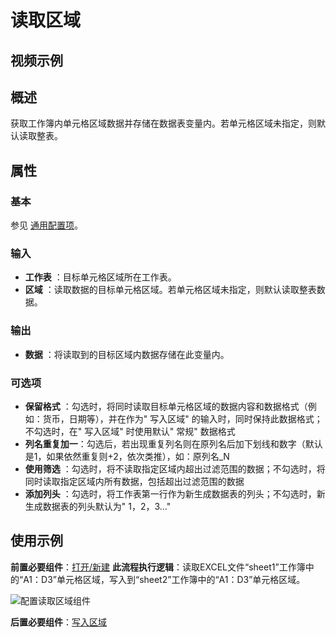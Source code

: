 # 读取区域

## 视频示例

## 概述

获取工作簿内单元格区域数据并存储在数据表变量内。若单元格区域未指定，则默认读取整表。

## 属性

### 基本

参见 [通用配置项](../Appendix/CommonConfigurationItems.md)。

### 输入

- **工作表** ：目标单元格区域所在工作表。
- **区域** ：读取数据的目标单元格区域。若单元格区域未指定，则默认读取整表数据。

### 输出

- **数据** ：将读取到的目标区域内数据存储在此变量内。

### 可选项

- **保留格式** ：勾选时，将同时读取目标单元格区域的数据内容和数据格式（例如：货币，日期等），并在作为&quot; 写入区域&quot; 的输入时，同时保持此数据格式；不勾选时，在&quot; 写入区域&quot; 时使用默认&quot; 常规&quot; 数据格式
- **列名重复加一**：勾选后，若出现重复列名则在原列名后加下划线和数字（默认是1，如果依然重复则+2，依次类推），如：原列名_N
- **使用筛选** ：勾选时，将不读取指定区域内超出过滤范围的数据；不勾选时，将同时读取指定区域内所有数据，包括超出过滤范围的数据
- **添加列头** ：勾选时，将工作表第一行作为新生成数据表的列头；不勾选时，新生成数据表的列头默认为&quot; 1，2，3…&quot;

## 使用示例

**前置必要组件**：[打开/新建](../OfficeExcel/OpenExcel.md)
**此流程执行逻辑**：读取EXCEL文件“sheet1”工作簿中的“A1：D3”单元格区域，写入到“sheet2”工作簿中的“A1：D3”单元格区域。

![配置读取区域组件](https://docimages.blob.core.chinacloudapi.cn/images/Activities/ReadRange1.png)

**后置必要组件**：[写入区域](../OfficeExcel/WriteRange.md)
